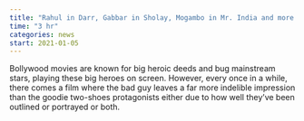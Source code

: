 ```yaml
---
title: "Rahul in Darr, Gabbar in Sholay, Mogambo in Mr. India and more – 10 Bollywood movies where the villains are remembered more than the heroes"
time: "3 hr"
categories: news
start: 2021-01-05
---
```


Bollywood movies are known for big heroic deeds and bug mainstream stars, playing these big heroes on screen. However, every once in a while, there comes a film where the bad guy leaves a far more indelible impression than the goodie two-shoes protagonists either due to how well they’ve been outlined or portrayed or both.